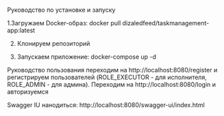 Руководство по установке и запуску

1.Загружаем Docker-образ:
docker pull dizaledfeed/taskmanagement-app:latest

2. Клонируем репозиторий
   
4. Запускаем приложение:
    docker-compose up -d


Руководство пользования 
переходим на http://localhost:8080/register
и регистрируем пользователей (ROLE_EXECUTOR - для исполнителя, ROLE_ADMIN - для админа).
Переходим на http://localhost:8080/login и авторизуемся 

Swagger IU нанодиться: http://localhost:8080/swagger-ui/index.html
